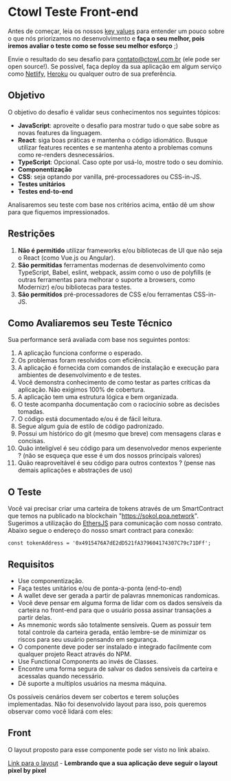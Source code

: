 # Ctowl Teste Front-end

Antes de começar, leia os nossos [key values](https://github.com/ctowl-tech/hiring/blob/main/nossos-valores.md) para entender um pouco sobre o que nós priorizamos no desenvolvimento e **faça o seu melhor, pois iremos avaliar o teste como se fosse seu melhor esforço** ;)

Envie o resultado do seu desafio para contato@ctowl.com.br (ele pode ser open source!).
Se possível, faça deploy da sua aplicação em algum serviço como [Netlify](https://www.netlify.com/), [Heroku](https://heroku.com/) ou qualquer outro de sua preferência.

## Objetivo

O objetivo do desafio é validar seus conhecimentos nos seguintes tópicos:

- **JavaScript**: aproveite o desafio para mostrar tudo o que sabe sobre as novas features da linguagem.
- **React**: siga boas práticas e mantenha o código idiomático. Busque utilizar features recentes e se mantenha atento a problemas comuns como re-renders desnecessários.
- **TypeScript**: Opcional. Caso opte por usá-lo, mostre todo o seu domínio.
- **Componentização**
- **CSS**: seja optando por vanilla, pré-processadores ou CSS-in-JS.
- **Testes unitários**
- **Testes end-to-end**

Analisaremos seu teste com base nos critérios acima, então dê um show para que fiquemos impressionados.

## Restrições

1.  **Não é permitido** utilizar frameworks e/ou bibliotecas de UI que não seja o React (como Vue.js ou Angular).
2.  **São permitidas** ferramentas modernas de desenvolvimento como TypeScript, Babel, eslint, webpack, assim como o uso de polyfills (e outras ferramentas para melhorar o suporte a browsers, como Modernizr) e/ou bibliotecas para testes.
3.  **São permitidos** pré-processadores de CSS e/ou ferramentas CSS-in-JS.


## Como Avaliaremos seu Teste Técnico
Sua performance será avaliada com base nos seguintes pontos:

1.  A aplicação funciona conforme o esperado.
2.  Os problemas foram resolvidos com eficiência.
3.  A aplicação é fornecida com comandos de instalação e execução para ambientes de desenvolvimento e de testes.
4.  Você demonstra conhecimento de como testar as partes críticas da aplicação. Não exigimos 100% de cobertura.
5.  A aplicação tem uma estrutura lógica e bem organizada.
6.  O teste acompanha documentação com o raciocínio sobre as decisões tomadas.
7.  O código está documentado e/ou é de fácil leitura.
8.  Segue algum guia de estilo de código padronizado.
9.  Possui um histórico do git (mesmo que breve) com mensagens claras e concisas.
10. Quão inteligível é seu código para um desenvolvedor menos experiente ? (não se esqueça que esse é um dos nossos principais valores)
11. Quão reaproveitável é seu código para outros contextos ? (pense nas demais aplicações e abstrações de uso)


## O Teste
Você vai precisar criar uma carteira de tokens através de um SmartContract que temos na publicado na blockchain "https://sokol.poa.network".
Sugerimos a utilização do [EthersJS](https://docs.ethers.io/v5/) para comunicação com nosso contrato. 
Abaixo segue o endereço do nosso smart contract para conexão:
``` 
const tokenAddress = '0x4915476A7dE2dD521fA379604174307C79c71DFf';
```

## Requisitos
- Use componentização.
- Faça testes unitários e/ou de ponta-a-ponta (end-to-end)
- A wallet deve ser gerada a partir de palavras mnemonicas randomicas.
- Você deve pensar em alguma forma de lidar com os dados sensíveis da carteira no front-end para que o usuário possa assinar transações a partir delas.
- As mnemonic words são totalmente sensíveis. Quem as possuir tem total controle da carteira gerada, então lembre-se de minimizar os riscos para seu usuário pensando em segurança.
- O componente deve poder ser instalado e integrado facilmente com qualquer projeto React através do NPM.
- Use Functional Components ao invés de Classes.
- Encontre uma forma segura de salvar os dados sensiveis da carteira e acessalas quando necessário.
- Dê suporte a multiplos usuários na mesma máquina.

Os possíveis cenários devem ser cobertos e terem soluções implementadas. Não foi desenvolvido layout para isso, pois queremos observar como você lidará com eles:

## Front
O layout proposto para esse componente pode ser visto no link abaixo.

[Link para o layout]() - **Lembrando que a sua aplicação deve seguir o layout pixel by pixel**

